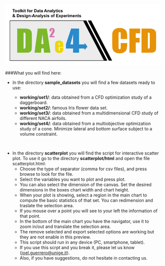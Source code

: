 <!--# DAE4CFD-->

![](../daelogo.png)


###What you will find here:

* In the directory **sample_datasets** you will find a few datasets ready to use:

	* **working/set1/**: data obtained from a CFD optimization study of a daggerboard.
	* **working/set2/**: famous Iris flower data set.
	* **working/set3/**: data obtained from a multidimensional CFD study of different NACA airfoils.
	* **working/set4/**: data obtained from a multiobjective optimization study of a cone.  Minimize lateral and bottom surface subject to a volume constraint.

&nbsp;
&nbsp;

* In the directory **scatterplot** you will find the script for interactive scatter plot.  To use it go to the directory **scatterplot/html** and open the file scatterplot.html:
	* Choose the type of separator (comma for csv files), and press browse to look for the file.  
	* Select the variables you want to plot and press plot.  
	* You can also select the dimension of the canvas. Set the desired dimensions in the boxes chart width and chart height.
	*  When your plot is showing, select a region in the main chart to compute the basic statistics of that set. You can redimension and traslate the selection area. 
	*  If you mouse over a point you will see to your left the information of that point.  
	*  In the bottom of the main chart you have the navigator, use it to zoom in/out and translate the selection area.
	*  The remove selected and export selected options are working but they are not enable in this preview.
	*  This script should run in any device (PC, smartphone, tablet). 
	*  If you use this scrpt and you break it, please let us know (joel.guerrero@unige.it).
	*  Also, if you have suggestions, do not hesitate in contacting us.
	
